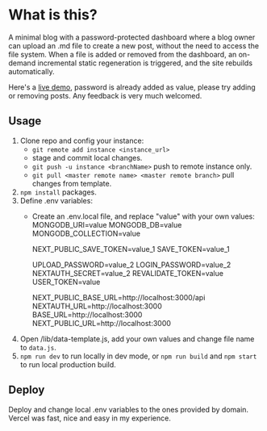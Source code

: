 # What is this? 
A minimal blog with a password-protected dashboard where a blog owner can upload an .md file 
to create a new post, without the need to access the file system. When a file is added or 
removed from the dashboard, an on-demand incremental static regeneration is triggered, and the site 
rebuilds automatically. 

Here's a [live demo](https://blog-d.vercel.app), password is already added as value, please
try adding or removing posts. Any feedback is very much welcomed.

## Usage

1. Clone repo and config your instance:
    - `git remote add instance <instance_url>`
    - stage and commit local changes.
    - `git push -u instance <branchName>` push to remote instance only. 
    - `git pull <master remote name> <master remote branch>` pull changes from template. 
2. `npm install` packages. 
3. Define .env variables:
    - Create an .env.local file, and replace "value" with your own values:
        MONGODB_URI=value
        MONGODB_DB=value
        MONGODB_COLLECTION=value

        NEXT_PUBLIC_SAVE_TOKEN=value_1
        SAVE_TOKEN=value_1

        UPLOAD_PASSWORD=value_2
        LOGIN_PASSWORD=value_2
        NEXTAUTH_SECRET=value_2
        REVALIDATE_TOKEN=value
        USER_TOKEN=value


        NEXT_PUBLIC_BASE_URL=http://localhost:3000/api
        NEXTAUTH_URL=http://localhost:3000
        BASE_URL=http://localhost:3000
        NEXT_PUBLIC_URL=http://localhost:3000
4. Open /lib/data-template.js, add your own values and change file name to `data.js`. 
5. `npm run dev` to run locally in dev mode, or `npm run build` and `npm start` to run local production build.

## Deploy

Deploy and change local .env variables to the ones provided by domain. Vercel was fast, nice and easy in my experience. 



